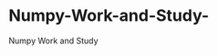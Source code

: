  # Numpy-Work-and-Study-
Numpy Work and Study 
                
                
                                  
                                                 
                                                                                                                               
                 
